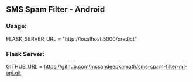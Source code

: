 ## SMS Spam Filter - Android

### Usage:

FLASK_SERVER_URL = "http://localhost:5000/predict"

### Flask Server:

GITHUB_URL = https://github.com/mssandeepkamath/sms-spam-filter-ml-api.git

